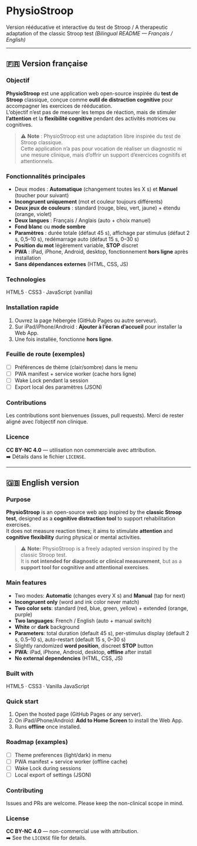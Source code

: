 # PhysioStroop
Version rééducative et interactive du test de Stroop / A therapeutic adaptation of the classic Stroop test
*(Bilingual README — Français / English)*

---

## 🇫🇷 Version française

### Objectif
**PhysioStroop** est une application web open-source inspirée du **test de Stroop** classique, conçue comme **outil de distraction cognitive** pour accompagner les exercices de rééducation.  
L’objectif n’est pas de mesurer les temps de réaction, mais de stimuler **l’attention** et la **flexibilité cognitive** pendant des activités motrices ou cognitives.

> ⚠️ **Note** : PhysioStroop est une adaptation libre inspirée du test de Stroop classique.  
> Cette application n’a pas pour vocation de réaliser un diagnostic ni une mesure clinique, mais d’offrir un support d’exercices cognitifs et attentionnels.

### Fonctionnalités principales
- Deux modes : **Automatique** (changement toutes les X s) et **Manuel** (toucher pour suivant)
- **Incongruent uniquement** (mot et couleur toujours différents)
- **Deux jeux de couleurs** : standard (rouge, bleu, vert, jaune) + étendu (orange, violet)
- **Deux langues** : Français / Anglais (auto + choix manuel)
- **Fond blanc** ou **mode sombre**
- **Paramètres** : durée totale (défaut 45 s), affichage par stimulus (défaut 2 s, 0,5–10 s), redémarrage auto (défaut 15 s, 0–30 s)
- **Position du mot** légèrement variable, **STOP** discret
- **PWA** : iPad, iPhone, Android, desktop, fonctionnement **hors ligne** après installation
- **Sans dépendances externes** (HTML, CSS, JS)

### Technologies
HTML5 · CSS3 · JavaScript (vanilla)

### Installation rapide
1. Ouvrez la page hébergée (GitHub Pages ou autre serveur).  
2. Sur iPad/iPhone/Android : **Ajouter à l’écran d’accueil** pour installer la Web App.  
3. Une fois installée, fonctionne **hors ligne**.

### Feuille de route (exemples)
- [ ] Préférences de thème (clair/sombre) dans le menu  
- [ ] PWA manifest + service worker (cache hors ligne)  
- [ ] Wake Lock pendant la session  
- [ ] Export local des paramètres (JSON)

### Contributions
Les contributions sont bienvenues (issues, pull requests). Merci de rester aligné avec l’objectif non clinique.

### Licence
**CC BY-NC 4.0** — utilisation non commerciale avec attribution.  
➡️ Détails dans le fichier `LICENSE`.

---

## 🇬🇧 English version

### Purpose
**PhysioStroop** is an open-source web app inspired by the **classic Stroop test**, designed as a **cognitive distraction tool** to support rehabilitation exercises.  
It does not measure reaction times; it aims to stimulate **attention** and **cognitive flexibility** during physical or mental activities.

> ⚠️ **Note:** PhysioStroop is a freely adapted version inspired by the classic Stroop test.  
> It is **not intended for diagnostic or clinical measurement**, but as a **support tool for cognitive and attentional exercises**.

### Main features
- Two modes: **Automatic** (changes every X s) and **Manual** (tap for next)
- **Incongruent only** (word and ink color never match)
- **Two color sets**: standard (red, blue, green, yellow) + extended (orange, purple)
- **Two languages**: French / English (auto + manual switch)
- **White** or **dark** background
- **Parameters**: total duration (default 45 s), per-stimulus display (default 2 s, 0.5–10 s), auto-restart (default 15 s, 0–30 s)
- Slightly randomized **word position**, discreet **STOP** button
- **PWA**: iPad, iPhone, Android, desktop, **offline** after install
- **No external dependencies** (HTML, CSS, JS)

### Built with
HTML5 · CSS3 · Vanilla JavaScript

### Quick start
1. Open the hosted page (GitHub Pages or any server).  
2. On iPad/iPhone/Android: **Add to Home Screen** to install the Web App.  
3. Runs **offline** once installed.

### Roadmap (examples)
- [ ] Theme preferences (light/dark) in menu  
- [ ] PWA manifest + service worker (offline cache)  
- [ ] Wake Lock during sessions  
- [ ] Local export of settings (JSON)

### Contributing
Issues and PRs are welcome. Please keep the non-clinical scope in mind.

### License
**CC BY-NC 4.0** — non-commercial use with attribution.  
➡️ See the `LICENSE` file for details.

